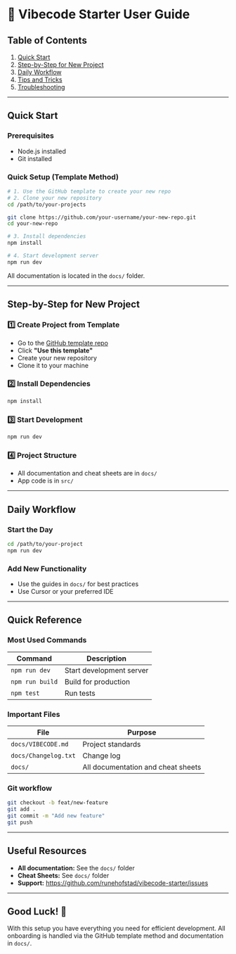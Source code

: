# 🚀 Vibecode Starter User Guide

## Table of Contents
1. [Quick Start](#quick-start)
2. [Step-by-Step for New Project](#step-by-step-for-new-project)
3. [Daily Workflow](#daily-workflow)
4. [Tips and Tricks](#tips-and-tricks)
5. [Troubleshooting](#troubleshooting)

---

## Quick Start

### Prerequisites
- Node.js installed
- Git installed

### Quick Setup (Template Method)
```bash
# 1. Use the GitHub template to create your new repo
# 2. Clone your new repository
cd /path/to/your-projects

git clone https://github.com/your-username/your-new-repo.git
cd your-new-repo

# 3. Install dependencies
npm install

# 4. Start development server
npm run dev
```

All documentation is located in the `docs/` folder.

---

## Step-by-Step for New Project

### 1️⃣ Create Project from Template
- Go to the [GitHub template repo](https://github.com/runehofstad/vibecode-starter)
- Click **"Use this template"**
- Create your new repository
- Clone it to your machine

### 2️⃣ Install Dependencies
```bash
npm install
```

### 3️⃣ Start Development
```bash
npm run dev
```

### 4️⃣ Project Structure
- All documentation and cheat sheets are in `docs/`
- App code is in `src/`

---

## Daily Workflow

### Start the Day
```bash
cd /path/to/your-project
npm run dev
```

### Add New Functionality
- Use the guides in `docs/` for best practices
- Use Cursor or your preferred IDE

---

## Quick Reference

### Most Used Commands
| Command | Description |
|---------|-------------|
| `npm run dev` | Start development server |
| `npm run build` | Build for production |
| `npm test` | Run tests |

### Important Files
| File | Purpose |
|------|---------|
| `docs/VIBECODE.md` | Project standards |
| `docs/Changelog.txt` | Change log |
| `docs/` | All documentation and cheat sheets |

### Git workflow
```bash
git checkout -b feat/new-feature
git add .
git commit -m "Add new feature"
git push
```

---

## Useful Resources

- **All documentation:** See the `docs/` folder
- **Cheat Sheets:** See `docs/` folder
- **Support:** https://github.com/runehofstad/vibecode-starter/issues

---

## Good Luck! 🎉

With this setup you have everything you need for efficient development. All onboarding is handled via the GitHub template method and documentation in `docs/`.